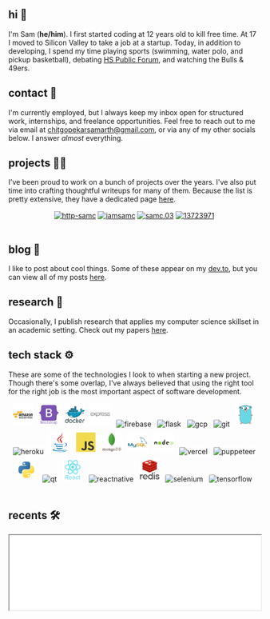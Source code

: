 ## hi 👋
I'm Sam (**he/him**). I first started coding at 12 years old to kill free time. At 17 I moved to Silicon Valley to take a job at a startup. Today, in addition to developing, I spend my time playing sports (swimming, water polo, and pickup basketball), debating [HS Public Forum](https://www.speechanddebate.org/topics/), and watching the Bulls & 49ers.

## contact 🤝
I'm currently employed, but I always keep my inbox open for structured work, internships, and freelance opportunities. Feel free to reach out to me via email at [chitgopekarsamarth@gmail.com](chitgopekarsamarth@gmail.com), or via any of my other socials below. I answer *almost* everything.

## projects 👨‍💻
I've been proud to work on a bunch of projects over the years. I've also put time into crafting thoughtful writeups for many of them. Because the list is pretty extensive, they have a dedicated page [here](/projects).

<div align="center">
    <a href="https://github.com/http-samc" target="blank"><img class="ovr" align="center"
            src="https://raw.githubusercontent.com/rahuldkjain/github-profile-readme-generator/master/src/images/icons/Social/github.svg"
            alt="http-samc" height="30" width="40" /></a>
    <a href="https://linkedin.com/in/iamsamc" target="blank"><img class="ovr" align="center"
            src="https://raw.githubusercontent.com/rahuldkjain/github-profile-readme-generator/master/src/images/icons/Social/linked-in-alt.svg"
            alt="iamsamc" height="30" width="40" /></a>
    <a href="https://instagram.com/samc.03" target="blank"><img class="ovr" align="center"
            src="https://raw.githubusercontent.com/rahuldkjain/github-profile-readme-generator/master/src/images/icons/Social/instagram.svg"
            alt="samc.03" height="30" width="40" /></a>
    <a href="https://stackoverflow.com/users/13723971" target="blank"><img class="ovr" align="center"
            src="https://raw.githubusercontent.com/rahuldkjain/github-profile-readme-generator/master/src/images/icons/Social/stack-overflow.svg"
            alt="13723971" height="30" width="40" /></a>
</div>
<br>

## blog 📝
I like to post about cool things. Some of these appear on my [dev.to](https://dev.to/httpsamc), but you can view all of my posts [here](/blog).

## research 🔬
Occasionally, I publish research that applies my computer science skillset in an academic setting. Check out my papers [here](/research).

## tech stack ⚙️
These are some of the technologies I look to when starting a new project. Though there's some overlap, I've always believed that using the right tool for the right job is the most important aspect of software development.

<div align="center"> <a href="https://aws.amazon.com" style="text-decoration:none" style="text-decoration:none"
        target="_blank"> <img class="ovr"
            style="background-color: rgba(255, 255, 255, 0.5); margin: 1px; padding: 3px; border-radius: 5px"
            src="https://raw.githubusercontent.com/devicons/devicon/master/icons/amazonwebservices/amazonwebservices-original-wordmark.svg"
            alt="aws" width="40" height="40" /> </a> <a href="https://getbootstrap.com" style="text-decoration:none"
        target="_blank"> <img class="ovr"
            style="background-color: rgba(255, 255, 255, 0.5); margin: 1px; padding: 3px; border-radius: 5px"
            src="https://raw.githubusercontent.com/devicons/devicon/master/icons/bootstrap/bootstrap-plain-wordmark.svg"
            alt="bootstrap" width="40" height="40" /> </a> <a href="https://www.docker.com/" style="text-decoration:none"
        target="_blank"> <img class="ovr"
            style="background-color: rgba(255, 255, 255, 0.5); margin: 1px; padding: 3px; border-radius: 5px"
            src="https://raw.githubusercontent.com/devicons/devicon/master/icons/docker/docker-original-wordmark.svg"
            alt="docker" width="40" height="40" /> </a> <a href="https://expressjs.com" style="text-decoration:none"
        target="_blank"> <img class="ovr"
            style="background-color: rgba(255, 255, 255, 0.5); margin: 1px; padding: 3px; border-radius: 5px"
            src="https://raw.githubusercontent.com/devicons/devicon/master/icons/express/express-original-wordmark.svg"
            alt="express" width="40" height="40" /> </a> <a href="https://firebase.google.com/"
        style="text-decoration:none" target="_blank"> <img class="ovr"
            style="background-color: rgba(255, 255, 255, 0.5); margin: 1px; padding: 3px; border-radius: 5px"
            src="https://www.vectorlogo.zone/logos/firebase/firebase-icon.svg" alt="firebase" width="40" height="40" />
    </a> <a href="https://flask.palletsprojects.com/" style="text-decoration:none" target="_blank"> <img class="ovr"
            style="background-color: rgba(255, 255, 255, 0.5); margin: 1px; padding: 3px; border-radius: 5px"
            src="https://www.vectorlogo.zone/logos/pocoo_flask/pocoo_flask-icon.svg" alt="flask" width="40"
            height="40" /> </a> <a href="https://cloud.google.com" style="text-decoration:none" target="_blank"> <img
            class="ovr"
            style="background-color: rgba(255, 255, 255, 0.5); margin: 1px; padding: 3px; border-radius: 5px"
            src="https://upload.vectorlogo.zone/logos/nextjs/images/60eff509-53dd-4280-92e7-7318fa02e934.svg" alt="gcp" width="40"
            height="40" /> </a> <a href="https://git-scm.com/" style="text-decoration:none" target="_blank"> <img
            class="ovr"
            style="background-color: rgba(255, 255, 255, 0.5); margin: 1px; padding: 3px; border-radius: 5px"
            src="https://www.vectorlogo.zone/logos/git-scm/git-scm-icon.svg" alt="git" width="40" height="40" /> </a> <a
        href="https://golang.org" style="text-decoration:none" target="_blank"> <img class="ovr"
            style="background-color: rgba(255, 255, 255, 0.5); margin: 1px; padding: 3px; border-radius: 5px"
            src="https://raw.githubusercontent.com/devicons/devicon/master/icons/go/go-original.svg" alt="go" width="40"
            height="40" /> </a> <a href="https://heroku.com" style="text-decoration:none" target="_blank"> <img
            class="ovr"
            style="background-color: rgba(255, 255, 255, 0.5); margin: 1px; padding: 3px; border-radius: 5px"
            src="https://www.vectorlogo.zone/logos/heroku/heroku-icon.svg" alt="heroku" width="40" height="40" /> </a>
    <a href="https://www.java.com" style="text-decoration:none" target="_blank">
        <img class="ovr"
            style="background-color: rgba(255, 255, 255, 0.5); margin: 1px; padding: 3px; border-radius: 5px"
            src="https://raw.githubusercontent.com/devicons/devicon/master/icons/java/java-original.svg" alt="java"
            width="40" height="40" /> </a> <a href="https://developer.mozilla.org/en-US/docs/Web/JavaScript"
        style="text-decoration:none" target="_blank"> <img class="ovr"
            style="background-color: rgba(255, 255, 255, 0.5); margin: 1px; padding: 3px; border-radius: 5px"
            src="https://raw.githubusercontent.com/devicons/devicon/master/icons/javascript/javascript-original.svg"
            alt="javascript" width="40" height="40" /> </a> <a href="https://www.mongodb.com/"
        style="text-decoration:none" target="_blank"> <img class="ovr"
            style="background-color: rgba(255, 255, 255, 0.5); margin: 1px; padding: 3px; border-radius: 5px"
            src="https://raw.githubusercontent.com/devicons/devicon/master/icons/mongodb/mongodb-original-wordmark.svg"
            alt="mongodb" width="40" height="40" /> </a> <a href="https://www.mysql.com/" style="text-decoration:none"
        target="_blank"> <img class="ovr"
            style="background-color: rgba(255, 255, 255, 0.5); margin: 1px; padding: 3px; border-radius: 5px"
            src="https://raw.githubusercontent.com/devicons/devicon/master/icons/mysql/mysql-original-wordmark.svg"
            alt="mysql" width="40" height="40" /> </a> <a href="https://nodejs.org" style="text-decoration:none"
        target="_blank"> <img class="ovr"
            style="background-color: rgba(255, 255, 255, 0.5); margin: 1px; padding: 3px; border-radius: 5px"
            src="https://raw.githubusercontent.com/devicons/devicon/master/icons/nodejs/nodejs-original-wordmark.svg"
            alt="nodejs" width="40" height="40" /> </a> <a href="https://vercel.com" style="text-decoration:none"
        target="_blank"> <img class="ovr"
            style="background-color: rgba(255, 255, 255, 0.5); margin: 1px; padding: 3px; border-radius: 5px"
            src="https://assets.vercel.com/image/upload/q_auto/front/favicon/vercel/57x57.png" alt="vercel" width="40"
            height="40" /> </a> <a href="https://github.com/puppeteer/puppeteer" style="text-decoration:none"
        target="_blank"> <img class="ovr"
            style="background-color: rgba(255, 255, 255, 0.5); margin: 1px; padding: 3px; border-radius: 5px"
            src="https://www.vectorlogo.zone/logos/pptrdev/pptrdev-official.svg" alt="puppeteer" width="40"
            height="40" /> </a> <a href="https://www.python.org" style="text-decoration:none" target="_blank"> <img
            class="ovr"
            style="background-color: rgba(255, 255, 255, 0.5); margin: 1px; padding: 3px; border-radius: 5px"
            src="https://raw.githubusercontent.com/devicons/devicon/master/icons/python/python-original.svg"
            alt="python" width="40" height="40" /> </a> <a href="https://www.qt.io/" style="text-decoration:none"
        target="_blank"> <img class="ovr"
            style="background-color: rgba(255, 255, 255, 0.5); margin: 1px; padding: 3px; border-radius: 5px"
            src="https://upload.wikimedia.org/wikipedia/commons/0/0b/Qt_logo_2016.svg" alt="qt" width="40"
            height="40" /> </a> <a href="https://reactjs.org/" style="text-decoration:none" target="_blank"> <img
            class="ovr"
            style="background-color: rgba(255, 255, 255, 0.5); margin: 1px; padding: 3px; border-radius: 5px"
            src="https://raw.githubusercontent.com/devicons/devicon/master/icons/react/react-original-wordmark.svg"
            alt="react" width="40" height="40" /> </a> <a href="https://reactnative.dev/" style="text-decoration:none"
        target="_blank"> <img class="ovr"
            style="background-color: rgba(255, 255, 255, 0.5); margin: 1px; padding: 3px; border-radius: 5px"
            src="https://reactnative.dev/img/header_logo.svg" alt="reactnative" width="40" height="40" /> </a> <a
        href="https://redis.io" style="text-decoration:none" target="_blank"> <img class="ovr"
            style="background-color: rgba(255, 255, 255, 0.5); margin: 1px; padding: 3px; border-radius: 5px"
            src="https://raw.githubusercontent.com/devicons/devicon/master/icons/redis/redis-original-wordmark.svg"
            alt="redis" width="40" height="40" /> </a> <a href="https://www.selenium.dev" style="text-decoration:none"
        target="_blank"> <img class="ovr"
            style="background-color: rgba(255, 255, 255, 0.5); margin: 1px; padding: 3px; border-radius: 5px"
            src="https://raw.githubusercontent.com/detain/svg-logos/780f25886640cef088af994181646db2f6b1a3f8/svg/selenium-logo.svg"
            alt="selenium" width="40" height="40" /> </a> <a href="https://www.tensorflow.org"
        style="text-decoration:none" target="_blank"> <img class="ovr"
            style="background-color: rgba(255, 255, 255, 0.5); margin: 1px; padding: 3px; border-radius: 5px"
            src="https://www.vectorlogo.zone/logos/tensorflow/tensorflow-icon.svg" alt="tensorflow" width="40"
            height="40" /> </a>
</div>
<br>



## recents 🛠
<iframe src="/api/github-activity/http-samc" style="width: 100%; height: 70px, padding: 0px, border: 0px"></iframe>